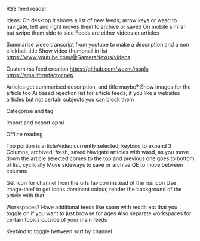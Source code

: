 RSS feed reader

Ideas:
On desktop it shows a list of new feeds, arrow keys or wasd to navigate, left and right moves them to archive or saved
On mobile similar but swipe them side to side
Feeds are either videos or articles

Summarise video transcript from youtube to make a description and a non clickbait title
Show video thumbnail in list
https://www.youtube.com/@GamersNexus/videos

Custom rss feed creation
https://github.com/wezm/rsspls
https://smallformfactor.net/

Articles get summarised description, and title maybe? Show images for the article too
Ai based rejection list for article feeds, if you like a websites articles but not certain subjects you can block them

Categorise and tag

Import and export opml

Offline reading


Top portion is article/video currently selected, keybind to expand
3 Columns, archived, fresh, saved
Navigate articles with wasd, as you move down the article selected comes to the top and previous one goes to bottom of list, cyclically
Move sideways to save or archive
QE to move between columns

Get icon for channel from the urls favicon instead of the rss icon
Use image-thief to get icons dominant colour, render the background of the article with that


Workspaces? Have additional feeds like spam with reddit etc that you toggle on if you want to just browse for ages
Also separate workspaces for certain topics outside of your main feeds

Keybind to toggle between sort by channel